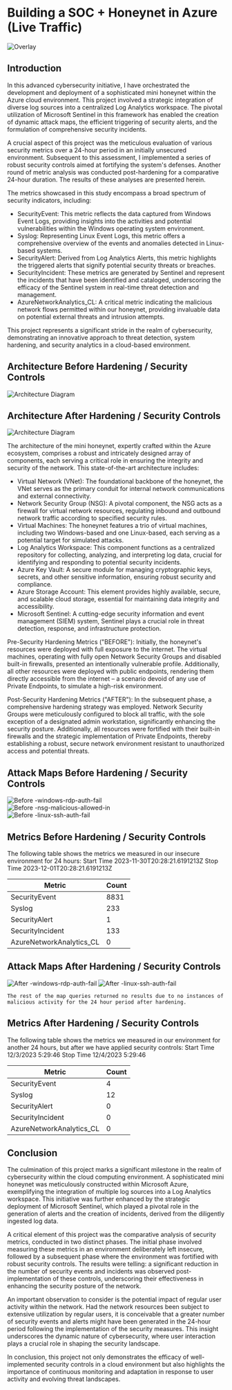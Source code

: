 # Building a SOC + Honeynet in Azure (Live Traffic)
![Overlay](https://github.com/Takol3/Azure-Cloud-SOC/assets/152481497/b093b7b4-54d6-424c-9d74-6cec84df11f5)
 

## Introduction

In this advanced cybersecurity initiative, I have orchestrated the development and deployment of a sophisticated mini honeynet within the Azure cloud environment. This project involved a strategic integration of diverse log sources into a centralized Log Analytics workspace. The pivotal utilization of Microsoft Sentinel in this framework has enabled the creation of dynamic attack maps, the efficient triggering of security alerts, and the formulation of comprehensive security incidents.

A crucial aspect of this project was the meticulous evaluation of various security metrics over a 24-hour period in an initially unsecured environment. Subsequent to this assessment, I implemented a series of robust security controls aimed at fortifying the system's defenses. Another round of metric analysis was conducted post-hardening for a comparative 24-hour duration. The results of these analyses are presented herein.

The metrics showcased in this study encompass a broad spectrum of security indicators, including:

- SecurityEvent: This metric reflects the data captured from Windows Event Logs, providing insights into the activities and potential vulnerabilities within the Windows operating system environment.
- Syslog: Representing Linux Event Logs, this metric offers a comprehensive overview of the events and anomalies detected in Linux-based systems.
- SecurityAlert: Derived from Log Analytics Alerts, this metric highlights the triggered alerts that signify potential security threats or breaches.
- SecurityIncident: These metrics are generated by Sentinel and represent the incidents that have been identified and cataloged, underscoring the efficacy of the Sentinel system in real-time threat detection and management.
- AzureNetworkAnalytics_CL: A critical metric indicating the malicious network flows permitted within our honeynet, providing invaluable data on potential external threats and intrusion attempts.

This project represents a significant stride in the realm of cybersecurity, demonstrating an innovative approach to threat detection, system hardening, and security analytics in a cloud-based environment.


## Architecture Before Hardening / Security Controls
![Architecture Diagram](https://i.imgur.com/aBDwnKb.jpg)

## Architecture After Hardening / Security Controls
![Architecture Diagram](https://i.imgur.com/YQNa9Pp.jpg)

The architecture of the mini honeynet, expertly crafted within the Azure ecosystem, comprises a robust and intricately designed array of components, each serving a critical role in ensuring the integrity and security of the network. This state-of-the-art architecture includes:

- Virtual Network (VNet): The foundational backbone of the honeynet, the VNet serves as the primary conduit for internal network communications and external connectivity.
- Network Security Group (NSG): A pivotal component, the NSG acts as a firewall for virtual network resources, regulating inbound and outbound network traffic according to specified security rules.
- Virtual Machines: The honeynet features a trio of virtual machines, including two Windows-based and one Linux-based, each serving as a potential target for simulated attacks.
- Log Analytics Workspace: This component functions as a centralized repository for collecting, analyzing, and interpreting log data, crucial for identifying and responding to potential security incidents.
- Azure Key Vault: A secure module for managing cryptographic keys, secrets, and other sensitive information, ensuring robust security and compliance.
- Azure Storage Account: This element provides highly available, secure, and scalable cloud storage, essential for maintaining data integrity and accessibility.
- Microsoft Sentinel: A cutting-edge security information and event management (SIEM) system, Sentinel plays a crucial role in threat detection, response, and infrastructure protection.

Pre-Security Hardening Metrics ("BEFORE"):
Initially, the honeynet's resources were deployed with full exposure to the internet. The virtual machines, operating with fully open Network Security Groups and disabled built-in firewalls, presented an intentionally vulnerable profile. Additionally, all other resources were deployed with public endpoints, rendering them directly accessible from the internet – a scenario devoid of any use of Private Endpoints, to simulate a high-risk environment.

Post-Security Hardening Metrics ("AFTER"):
In the subsequent phase, a comprehensive hardening strategy was employed. Network Security Groups were meticulously configured to block all traffic, with the sole exception of a designated admin workstation, significantly enhancing the security posture. Additionally, all resources were fortified with their built-in firewalls and the strategic implementation of Private Endpoints, thereby establishing a robust, secure network environment resistant to unauthorized access and potential threats.


## Attack Maps Before Hardening / Security Controls
![Before -windows-rdp-auth-fail](https://github.com/Takol3/Azure-Cloud-SOC/assets/152481497/5283c09b-04e0-4838-9be9-7e3e75e5993e)
<br>
![Before -nsg-malicious-allowed-in](https://github.com/Takol3/Azure-Cloud-SOC/assets/152481497/30dd41be-558e-4dd4-8388-57e11006e9ff)
<br>
![Before -linux-ssh-auth-fail](https://github.com/Takol3/Azure-Cloud-SOC/assets/152481497/ff7bcd8a-9050-4127-a2e8-a8c0d3bedfcb)
<br>


## Metrics Before Hardening / Security Controls

The following table shows the metrics we measured in our insecure environment for 24 hours:
Start Time 2023-11-30T20:28:21.6191213Z
Stop Time 2023-12-01T20:28:21.6191213Z

| Metric                   | Count
| ------------------------ | -----
| SecurityEvent            | 8831
| Syslog                   | 233
| SecurityAlert            | 1
| SecurityIncident         | 133
| AzureNetworkAnalytics_CL | 0

## Attack Maps After Hardening / Security Controls
![After -windows-rdp-auth-fail](https://github.com/Takol3/Azure-Cloud-SOC/assets/152481497/7f65e259-a8d8-4734-bd31-70b18a71568c)
![After -linux-ssh-auth-fail](https://github.com/Takol3/Azure-Cloud-SOC/assets/152481497/69688445-cf81-40fe-b4cb-b5b95bb4331a)


```The rest of the map queries returned no results due to no instances of malicious activity for the 24 hour period after hardening.```

## Metrics After Hardening / Security Controls

The following table shows the metrics we measured in our environment for another 24 hours, but after we have applied security controls:
Start Time 12/3/2023 5:29:46
Stop Time	12/4/2023 5:29:46

| Metric                   | Count
| ------------------------ | -----
| SecurityEvent            | 4
| Syslog                   | 12
| SecurityAlert            | 0
| SecurityIncident         | 0
| AzureNetworkAnalytics_CL | 0

## Conclusion

The culmination of this project marks a significant milestone in the realm of cybersecurity within the cloud computing environment. A sophisticated mini honeynet was meticulously constructed within Microsoft Azure, exemplifying the integration of multiple log sources into a Log Analytics workspace. This initiative was further enhanced by the strategic deployment of Microsoft Sentinel, which played a pivotal role in the generation of alerts and the creation of incidents, derived from the diligently ingested log data.

A critical element of this project was the comparative analysis of security metrics, conducted in two distinct phases. The initial phase involved measuring these metrics in an environment deliberately left insecure, followed by a subsequent phase where the environment was fortified with robust security controls. The results were telling: a significant reduction in the number of security events and incidents was observed post-implementation of these controls, underscoring their effectiveness in enhancing the security posture of the network.

An important observation to consider is the potential impact of regular user activity within the network. Had the network resources been subject to extensive utilization by regular users, it is conceivable that a greater number of security events and alerts might have been generated in the 24-hour period following the implementation of the security measures. This insight underscores the dynamic nature of cybersecurity, where user interaction plays a crucial role in shaping the security landscape. 

In conclusion, this project not only demonstrates the efficacy of well-implemented security controls in a cloud environment but also highlights the importance of continuous monitoring and adaptation in response to user activity and evolving threat landscapes.


